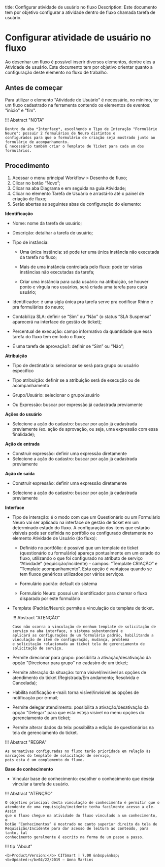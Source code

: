 title: Configurar atividade de usuário no fluxo
Description: Este documento tem por objetivo configurar a atividade dentro de fluxo chamada tarefa de usuário. 
# Configurar atividade de usuário no fluxo 

Ao desenhar um fluxo é possível inserir diversos elementos, dentre eles a Atividade de usuário. Este documento tem por objetivo orientar quanto a configuração deste elemento no fluxo de trabalho.

Antes de começar
---------------
Para utilizar o elemento "Atividade de Usuário" é necessário, no mínimo, ter um fluxo cadastrado na ferramenta contendo os elementos de eventos: "início" e "fim".


!!! Abstract "NOTA"

    Dentro da aba *Interface*, escolhendo o Tipo de Interação "Formulário Neuro": possuir 2 formulários de Neuro distintos e         configurados para que o formulário de criação seja mostrado junto ao formulário de acompanhamento. 
    É necessário também criar o Template de Ticket para cada um dos formulários.

Procedimento
------------

1.	Acessar o menu principal Workflow > Desenho de fluxo;
2.	Clicar no botão “Novo”;
3.	Clicar na aba Diagrama e em seguida na guia Atividade;
4.	Clicar no elemento Tarefa de Usuário e arrastá-lo até o painel de criação de fluxo;
5.	Serão abertas as seguintes abas de configuração do elemento:

**Identificação**

*	Nome: nome da tarefa de usuário;

*	Descrição: detalhar a tarefa de usuário;

*	Tipo de instância:

    *	Uma única instância: só pode ter uma única instância não executada da tarefa no fluxo;
    
    *	Mais de uma instância controlada pelo fluxo: pode ter várias instâncias não executadas da tarefa;
    
    *	Criar uma instância para cada usuário: na atribuição, se houver ponto e vírgula nos usuários, será criada uma tarefa para cada usuário;

*	Identificador: é uma sigla única pra tarefa serve pra codificar Rhino e pra formulários do neuro;

*	Contabiliza SLA: definir se “Sim” ou “Não” (o status “SLA Suspensa” aparecerá na interface de gestão de ticket);

*	Percentual de execução: campo informativo da quantidade que essa tarefa do fluxo tem em todo o fluxo;

*	É uma tarefa de aprovação?: definir se “Sim” ou “Não”;

**Atribuição**

*	Tipo de destinatário: selecionar se será para grupo ou usuário específico

*	Tipo atribuição: definir se a atribuição será de execução ou de acompanhamento

*	Grupo/Usuário: selecionar o grupo/usuário

*	Ou Expressão: buscar por expressão já cadastrada previamente

**Ações do usuário**

*	Selecione a ação do cadastro: buscar por ação já cadastrada previamente (ex. ação de aprovação, ou seja, uma expressão com essa finalidade);

**Ação de entrada**

*	Construir expressão: definir uma expressão diretamente
*	Selecione a ação do cadastro: buscar por ação já cadastrada previamente

**Ação de saída**

*	Construir expressão: definir uma expressão diretamente

*	Selecione a ação do cadastro: buscar por ação já cadastrada previamente

**Interface**

*	Tipo de interação: é o modo com que um Questionário ou um Formulário Neuro vai ser aplicado na interface de gestão de ticket em um determinado estado do fluxo. A configuração dos itens que estarão visíveis pode ser definida no portfólio ou configurado diretamente no elemento Atividade de Usuário (do fluxo):

    *	Definido no portfólio: é possível que um template de ticket (questionário ou formulário) apareça pontualmente em um estado     do fluxo, utilizando o que foi configurado no atributo de serviço “Atividade” (requisição/incidente) - campos: “Template         CRIAÇÃO” e “Template acompanhamento”. Esta opção é vantajosa quando se tem fluxos genéricos utilizados por vários serviços.

    *	Formulário padrão: default do sistema 

    *	Formulário Neuro: possui um identificador para chamar o fluxo disparado por este formulário

*	Template (Padrão/Neuro): permite a vinculação de template de ticket.

    !!! Abstract "ATENÇÃO"

        Caso não ocorra a vinculação de nenhum template de solicitação de serviço na aba interface, o sistema subentenderá e 
        aplicará as configurações de um formulário padrão, habilitando a vinculação de item de configuração, mudança, problema
        e solicitação relacionada ao ticket tela de gerenciamento de solicitação de serviço.
    
*	Permite direcionar para grupo: possibilita a ativação/desativação da opção "Direcionar para grupo" no cadastro de um ticket;

*	Permite alteração da situação: torna visível/invisível as opções de atendimento do ticket (Registrada/Em andamento; Resolvida e Cancelada);

*	Habilita notificação e-mail: torna visível/invisível as opções de notificação por e-mail;

*	Permite delegar atendimento: possibilita a ativação/desativação da opção "Delegar" para que esta esteja visível no menu opções do gerenciamento de um ticket;

*	Permite alterar dados da tela: possibilita a edição de questionários na tela de gerenciamento do ticket.

!!! Abstract "REGRA"    
    
    As normativas configuradas no fluxo terão prioridade em relação às marcações do template de solicitação de serviço,
    pois esta é um complemento do fluxo.
    
**Base de conhecimento**

   *  Vincular base de conhecimento: escolher o conhecimento que deseja
       vincular a tarefa de usuário.

!!! Abstract "ATENÇÃO"

    O objetivo principal desta vinculação de conhecimento é permitir que o
    atendente de uma requisição/incidente tenha facilmente acesso a ele. Assim
    que o fluxo chegue na atividade do fluxo vinculado a um conhecimento, o
    botão “Conhecimentos” é mostrado no canto superior direito da tela de
    Requisição/Incidente para dar acesso de leitura ao conteúdo, para tanto, tal
    conhecimento geralmente é escrito na forma de um passo a passo.
    
    
!!! tip "About"

    <b>Product/Version:</b> CITSmart | 7.00 &nbsp;&nbsp;
    <b>Updated:</b>04/22/2019 – Anna Martins

